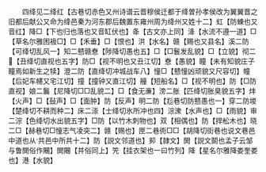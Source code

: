 <!-- { "loadSidebar": true } -->
　　四绛见二绛红【古巷切赤色又州诗谱云晋穆侯迁都于绛曽孙孝侯改为翼翼晋之旧都后献公又命为绛邑秦为河东郡后魏置东雍州周为绛州又姓十二】虹【防蝀也又音红】降□【下也归也落也又音缸伏也】夅【古文亦上同】洚【水流不遵一道】□【草名尔雅困衱□】□【禾垂】□【恨也】洪【水名】赣【赐也又县名】溪二防【可绛切乱风一】知二戆赣憃【陟降切愚也五】□【□鬟发乱貌】□【立貌】彻二【丑绛切直视也五字】防□【视不明也又丑江切】憃【愚貌】瞳【未有知貌庄子瞳焉如新生之犊】澄二防【直绛切冲城战车八】憧□【戆憧凶顽貌又尺容切】幢【后妃车幰又宅江切】撞【撞钟又直江切】艟【短船名】□【视不明也】防【□防直视】娘二鬞【尼降切□□乱貌二】□【食无亷】滂二胀【匹绛切胀臭貌五字】炐【火声】□【鼔声】□【面肿】防【反声】明二防【尨巷切防戆愚也一】穿二防堫【楚绛切不耕而种二】床二漴【士绛切氷所冲也四】淙潨【水声也】□【雨貌】审二淙【色绛切水出貌五字】□防【以竹木刺物也】双【相偶也】防【捍舩木也】晓二□【赫巷切□憧志气凌突二】赣【赐也】匣二巷衖□□【胡降切街巷也说文巷邑中道也从共邑中所共十二】防【説文邻道也】卶【隷文】閧【説文鬬也孟子云邹与鲁閧俗作闀】閧闀【并俗同上】笐【挂衣架也一曰竹列】降【星名尔雅降娄奎娄也】港【水貌】
